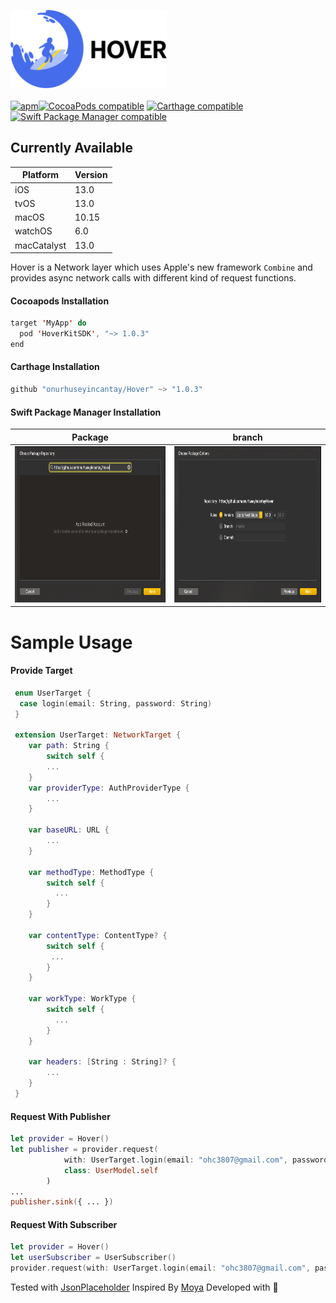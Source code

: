 <img height="125" src="Screenshots/Hover.png"/></br></br>
[![apm](https://img.shields.io/apm/l/vim-mode.svg)](https://github.com/onurhuseyincantay/Hover/blob/develop/License.md)[![CocoaPods compatible](https://img.shields.io/cocoapods/v/HoverKitSDK.svg)](https://cocoapods.org/pods/HoverKitSDK)
[![Carthage compatible](https://img.shields.io/badge/Carthage-compatible-4BC51D.svg?style=flat)](https://github.com/Carthage/Carthage)
[![Swift Package Manager compatible](https://img.shields.io/badge/Swift%20Package%20Manager-compatible-brightgreen.svg)](https://github.com/apple/swift-package-manager)</br>

## Currently Available
| Platform      | Version       |
| ------------- |:------------- | 
| iOS           | 13.0          |
| tvOS          | 13.0          |
| macOS         | 10.15         |
| watchOS       | 6.0           |
| macCatalyst   | 13.0          |

Hover is a Network layer which uses Apple's new framework `Combine` and provides async network calls with different kind of request functions.
#### Cocoapods Installation
```swift
target 'MyApp' do
  pod 'HoverKitSDK', "~> 1.0.3"
end
```

#### Carthage Installation
```swift
github "onurhuseyincantay/Hover" ~> "1.0.3"
```

#### Swift Package Manager Installation
Package            |  branch
:-------------------------:|:-------------------------:
<img height="250" src="Screenshots/package.png" />  |   <img height="250" src="Screenshots/branchInfo.png" />


# Sample Usage
#### Provide Target
```swift
 enum UserTarget {
  case login(email: String, password: String) 
 }
 
 extension UserTarget: NetworkTarget { 
    var path: String {
        switch self {
        ...
    }
    var providerType: AuthProviderType {
        ...
    }
    
    var baseURL: URL {
        ...
    }
    
    var methodType: MethodType {
        switch self {
          ...
        }
    }
    
    var contentType: ContentType? {
        switch self {
         ...
        }
    }
    
    var workType: WorkType {
        switch self {
          ...
        }
    }
    
    var headers: [String : String]? {
        ...
    }
 }
```
#### Request With Publisher
```swift
let provider = Hover()
let publisher = provider.request(
            with: UserTarget.login(email: "ohc3807@gmail.com", password: "123456")
            class: UserModel.self
        )
...
publisher.sink({ ... })
```

#### Request With Subscriber
```swift
let provider = Hover()
let userSubscriber = UserSubscriber()
provider.request(with: UserTarget.login(email: "ohc3807@gmail.com", password: "123456"), class: UserModel.self, subscriber: userSubscriber)
```

Tested with [JsonPlaceholder](https://jsonplaceholder.typicode.com)
Inspired By [Moya](https://github.com/Moya/Moya/blob/master) Developed with 🧡

